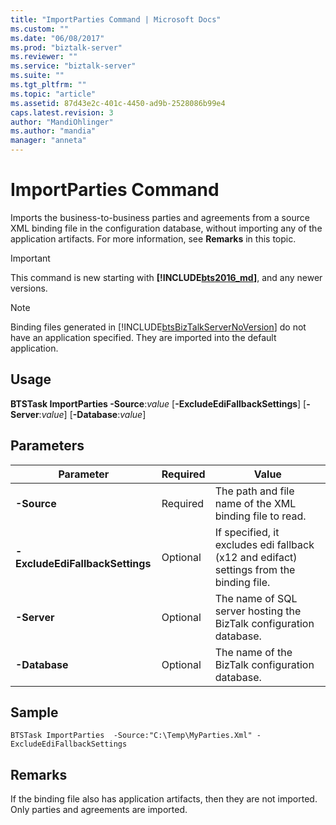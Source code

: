 ```yaml
---
title: "ImportParties Command | Microsoft Docs"
ms.custom: ""
ms.date: "06/08/2017"
ms.prod: "biztalk-server"
ms.reviewer: ""
ms.service: "biztalk-server"
ms.suite: ""
ms.tgt_pltfrm: ""
ms.topic: "article"
ms.assetid: 87d43e2c-401c-4450-ad9b-2528086b99e4
caps.latest.revision: 3
author: "MandiOhlinger"
ms.author: "mandia"
manager: "anneta"
---
```

# ImportParties Command
Imports the business-to-business parties and agreements from a source XML binding
  file in the configuration database, without importing any of the application
  artifacts. For more information, see **Remarks** in this topic.  

> [!IMPORTANT]
> This command is new starting with **[!INCLUDE[bts2016_md](../includes/bts2016-md.md)]**, and any newer versions.
  
> [!NOTE]
>  Binding files generated in [!INCLUDE[btsBizTalkServerNoVersion](../includes/btsbiztalkservernoversion-md.md)] do not have an application specified. They are imported into the default application.  
  
## Usage  
  **BTSTask ImportParties -Source**:*value* [**-ExcludeEdiFallbackSettings**] [**-Server**:*value*] [**-Database**:*value*]
  
## Parameters  
  
|Parameter|Required|Value|  
|---|---|---|  
|**-Source** | Required | The path and file name of the XML binding file to read.|
|**-ExcludeEdiFallbackSettings** | Optional | If specified, it excludes edi fallback (x12 and edifact) settings from the binding file.  |
| **-Server** | Optional | The name of SQL server hosting the BizTalk configuration database. |
| **-Database** | Optional | The name of the BizTalk configuration database. |

## Sample
  `BTSTask ImportParties  -Source:"C:\Temp\MyParties.Xml" -ExcludeEdiFallbackSettings`

## Remarks
If the binding file also has application artifacts, then they are not imported. Only parties and agreements are imported.